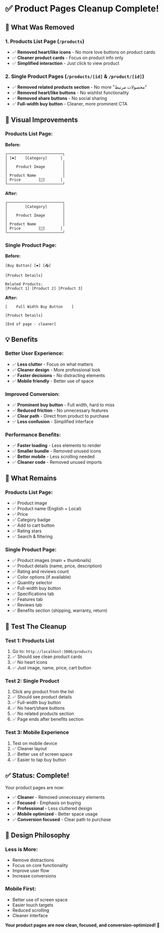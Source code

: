 # ✅ Product Pages Cleanup Complete!

## 🧹 What Was Removed

### 1. Products List Page (`/products`)
- ✅ **Removed heart/like icons** - No more love buttons on product cards
- ✅ **Cleaner product cards** - Focus on product info only
- ✅ **Simplified interaction** - Just click to view product

### 2. Single Product Pages (`/products/[id]` & `/product/[id]`)
- ✅ **Removed related products section** - No more "محصولات مرتبط"
- ✅ **Removed heart/like buttons** - No wishlist functionality
- ✅ **Removed share buttons** - No social sharing
- ✅ **Full-width buy button** - Cleaner, more prominent CTA

## 🎨 Visual Improvements

### Products List Page:
**Before:**
```
┌─────────────────────────┐
│ [❤️]    [Category]      │
│                         │
│    Product Image        │
│                         │
│ Product Name            │
│ Price        [🛒]       │
└─────────────────────────┘
```

**After:**
```
┌─────────────────────────┐
│        [Category]       │
│                         │
│    Product Image        │
│                         │
│ Product Name            │
│ Price        [🛒]       │
└─────────────────────────┘
```

### Single Product Page:
**Before:**
```
[Buy Button] [❤️] [📤]

[Product Details]

Related Products:
[Product 1] [Product 2] [Product 3]
```

**After:**
```
[    Full Width Buy Button    ]

[Product Details]

[End of page - cleaner]
```

## 💡 Benefits

### Better User Experience:
- ✅ **Less clutter** - Focus on what matters
- ✅ **Cleaner design** - More professional look
- ✅ **Faster decisions** - No distracting elements
- ✅ **Mobile friendly** - Better use of space

### Improved Conversion:
- ✅ **Prominent buy button** - Full width, hard to miss
- ✅ **Reduced friction** - No unnecessary features
- ✅ **Clear path** - Direct from product to purchase
- ✅ **Less confusion** - Simplified interface

### Performance Benefits:
- ✅ **Faster loading** - Less elements to render
- ✅ **Smaller bundle** - Removed unused icons
- ✅ **Better mobile** - Less scrolling needed
- ✅ **Cleaner code** - Removed unused imports

## 🎯 What Remains

### Products List Page:
- ✅ Product image
- ✅ Product name (English + Local)
- ✅ Price
- ✅ Category badge
- ✅ Add to cart button
- ✅ Rating stars
- ✅ Search & filtering

### Single Product Page:
- ✅ Product images (main + thumbnails)
- ✅ Product details (name, price, description)
- ✅ Rating and reviews count
- ✅ Color options (if available)
- ✅ Quantity selector
- ✅ Full-width buy button
- ✅ Specifications tab
- ✅ Features tab
- ✅ Reviews tab
- ✅ Benefits section (shipping, warranty, return)

## 🧪 Test The Cleanup

### Test 1: Products List
1. Go to: `http://localhost:3000/products`
2. ✅ Should see clean product cards
3. ✅ No heart icons
4. ✅ Just image, name, price, cart button

### Test 2: Single Product
1. Click any product from the list
2. ✅ Should see product details
3. ✅ Full-width buy button
4. ✅ No heart/share buttons
5. ✅ No related products section
6. ✅ Page ends after benefits section

### Test 3: Mobile Experience
1. Test on mobile device
2. ✅ Cleaner layout
3. ✅ Better use of screen space
4. ✅ Easier to tap buy button

## ✅ Status: Complete!

Your product pages are now:
- ✅ **Cleaner** - Removed unnecessary elements
- ✅ **Focused** - Emphasis on buying
- ✅ **Professional** - Less cluttered design
- ✅ **Mobile optimized** - Better space usage
- ✅ **Conversion focused** - Clear path to purchase

## 🎨 Design Philosophy

### Less is More:
- Remove distractions
- Focus on core functionality
- Improve user flow
- Increase conversions

### Mobile First:
- Better use of screen space
- Easier touch targets
- Reduced scrolling
- Cleaner interface

**Your product pages are now clean, focused, and conversion-optimized! 🚀**